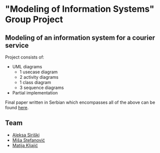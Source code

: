 # "Modeling of Information Systems" Group Project
## Modeling of an information system for a courier service
Project consists of:
- UML diagrams
	- 1 usecase diagram
	- 2 activity diagrams
	- 1 class diagram
	- 3 sequence diagrams
- Partial implementation

Final paper written in Serbian which encompasses all of the above can be found [here]().

## Team
- [Aleksa Siriški](https://github.com/aleksasiriski)
- [Miša Stefanović](https://github.com/mikmik1011)
- [Matija Kljajić](https://github.com/matijakljajic)
